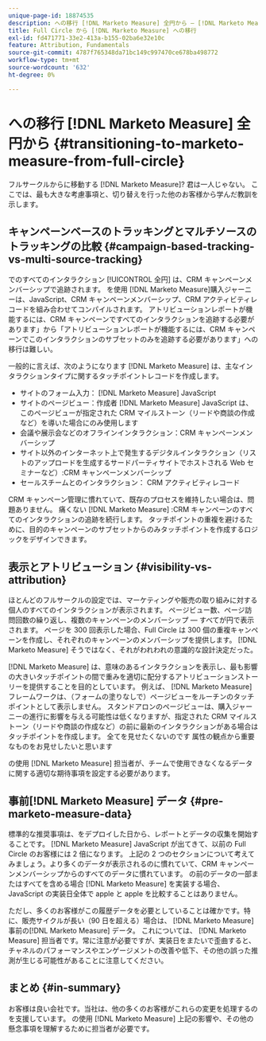 ```yaml
---
unique-page-id: 18874535
description: への移行 [!DNL Marketo Measure] 全円から — [!DNL Marketo Measure]
title: Full Circle から [!DNL Marketo Measure] への移行
exl-id: fd471771-33e2-413a-b155-02ba6e32e10c
feature: Attribution, Fundamentals
source-git-commit: 4787f765348da71bc149c997470ce678ba498772
workflow-type: tm+mt
source-wordcount: '632'
ht-degree: 0%

---
```


# への移行 [!DNL Marketo Measure] 全円から {#transitioning-to-marketo-measure-from-full-circle}

フルサークルからに移動する [!DNL Marketo Measure]? 君は一人じゃない。 ここでは、最も大きな考慮事項と、切り替えを行った他のお客様から学んだ教訓を示します。

## キャンペーンベースのトラッキングとマルチソースのトラッキングの比較 {#campaign-based-tracking-vs-multi-source-tracking}

でのすべてのインタラクション [!UICONTROL 全円] は、CRM キャンペーンメンバーシップで追跡されます。 を使用 [!DNL Marketo Measure]購入ジャーニーは、JavaScript、CRM キャンペーンメンバーシップ、CRM アクティビティレコードを組み合わせてコンパイルされます。 アトリビューションレポートが機能するには、CRM キャンペーンですべてのインタラクションを追跡する必要があります」から「アトリビューションレポートが機能するには、CRM キャンペーンでこのインタラクションのサブセットのみを追跡する必要があります」への移行は難しい。

一般的に言えば、次のようになります [!DNL Marketo Measure] は、主なインタラクションタイプに関するタッチポイントレコードを作成します。

* サイトのフォーム入力： [!DNL Marketo Measure] JavaScript
* サイトのページビュー：作成者 [!DNL Marketo Measure] JavaScript は、このページビューが指定された CRM マイルストーン（リードや商談の作成など）を導いた場合にのみ使用します
* 会議や展示会などのオフラインインタラクション：CRM キャンペーンメンバーシップ
* サイト以外のインターネット上で発生するデジタルインタラクション（リストのアップロードを生成するサードパーティサイトでホストされる Web セミナーなど）:CRM キャンペーンメンバーシップ
* セールスチームとのインタラクション： CRM アクティビティレコード

CRM キャンペーン管理に慣れていて、既存のプロセスを維持したい場合は、問題ありません。 痛くない [!DNL Marketo Measure] :CRM キャンペーンのすべてのインタラクションの追跡を続行します。 タッチポイントの重複を避けるために、目的のキャンペーンのサブセットからのみタッチポイントを作成するロジックをデザインできます。

## 表示とアトリビューション {#visibility-vs-attribution}

ほとんどのフルサークルの設定では、マーケティングや販売の取り組みに対する個人のすべてのインタラクションが表示されます。 ページビュー数、ページ訪問回数の繰り返し、複数のキャンペーンのメンバーシップ — すべてが円で表示されます。 ページを 300 回表示した場合、Full Circle は 300 個の重複キャンペーンを作成し、それぞれのキャンペーンのメンバーシップを提供します。 [!DNL Marketo Measure] そうではなく、それがわれわれの意識的な設計決定だった。

[!DNL Marketo Measure] は、意味のあるインタラクションを表示し、最も影響の大きいタッチポイントの間で重みを適切に配分するアトリビューションストーリーを提供することを目的としています。 例えば、 [!DNL Marketo Measure] フレームワークは、（フォームの塗りなしで）ページビューをルーチンのタッチポイントとして表示しません。 スタンドアロンのページビューは、購入ジャーニーの進行に影響を与える可能性は低くなりますが、指定された CRM マイルストーン（リードや商談の作成など）の前に最新のインタラクションがある場合はタッチポイントを作成します。 全てを見せたくないのです 属性の観点から重要なものをお見せしたいと思います

の使用 [!DNL Marketo Measure] 担当者が、チームで使用できなくなるデータに関する適切な期待事項を設定する必要があります。

## 事前[!DNL Marketo Measure] データ {#pre-marketo-measure-data}

標準的な推奨事項は、をデプロイした日から、レポートとデータの収集を開始することです。 [!DNL Marketo Measure] JavaScript が出てきて、以前の Full Circle のお客様には 2 倍になります。 上記の 2 つのセクションについて考えてみましょう。より多くのデータが表示されるのに慣れていて、CRM キャンペーンメンバーシップからのすべてのデータに慣れています。 の前のデータの一部またはすべてを含める場合 [!DNL Marketo Measure] を実装する場合、JavaScript の実装日全体で apple と apple を比較することはありません。

ただし、多くのお客様がこの履歴データを必要としていることは確かです。特に、販売サイクルが長い（90 日を超える）場合は、 [!DNL Marketo Measure] 事前の[!DNL Marketo Measure] データ。 これについては、 [!DNL Marketo Measure] 担当者です。常に注意が必要ですが、実装日をまたいで歪曲すると、チャネルのパフォーマンスやエンゲージメントの改善や低下、その他の誤った推測が生じる可能性があることに注意してください。

## まとめ {#in-summary}

お客様は良い会社です。当社は、他の多くのお客様がこれらの変更を処理するのを支援しています。 の使用 [!DNL Marketo Measure] 上記の影響や、その他の懸念事項を理解するために担当者が必要です。
